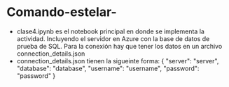 # Comando-estelar-

- clase4.ipynb es el notebook principal en donde se implementa la actividad. Incluyendo el servidor en Azure con la base de datos de prueba de SQL. Para la conexión hay que tener los datos en un archivo connection_details.json
- connection_details.json tienen la sigueinte forma: 
{
    "server": "server",
    "database": "database",
    "username": "username",
    "password": "password"
}
